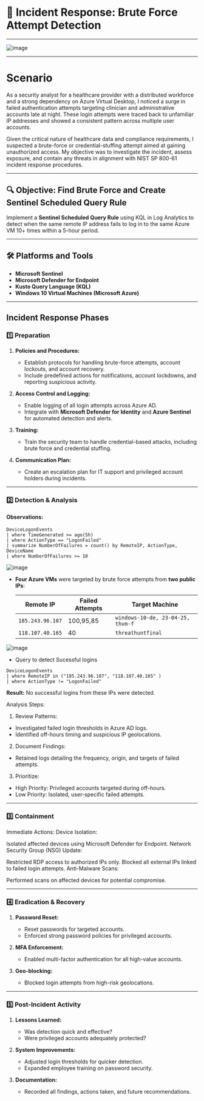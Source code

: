 # 🚨 Incident Response: Brute Force Attempt Detection


---

![image](https://github.com/user-attachments/assets/01df8a67-e9bf-4f0b-a780-de02f194826c)


---

# Scenario

As a security analyst for a healthcare provider with a distributed workforce and a strong dependency on Azure Virtual Desktop, I noticed a surge in failed authentication attempts targeting clinician and administrative accounts late at night. These login attempts were traced back to unfamiliar IP addresses and showed a consistent pattern across multiple user accounts.

Given the critical nature of healthcare data and compliance requirements, I suspected a brute-force or credential-stuffing attempt aimed at gaining unauthorized access. My objective was to investigate the incident, assess exposure, and contain any threats in alignment with NIST SP 800-61 incident response procedures.

---

## 🔍 **Objective: Find Brute Force and Create Sentinel Scheduled Query Rule**
Implement a **Sentinel Scheduled Query Rule** using KQL in Log Analytics to detect when the same remote IP address fails to log in to the same Azure VM 10+ times within a 5-hour period.

---

## 🛠️ **Platforms and Tools**
- **Microsoft Sentinel**
- **Microsoft Defender for Endpoint**
- **Kusto Query Language (KQL)**
- **Windows 10 Virtual Machines (Microsoft Azure)**

---

## **Incident Response Phases**
### 1️⃣ Preparation
1. **Policies and Procedures:**
   - Establish protocols for handling brute-force attempts, account lockouts, and account recovery.
   - Include predefined actions for notifications, account lockdowns, and reporting suspicious activity.

2. **Access Control and Logging:**
   - Enable logging of all login attempts across Azure AD.
   - Integrate with **Microsoft Defender for Identity** and **Azure Sentinel** for automated detection and alerts.

3. **Training:**
   - Train the security team to handle credential-based attacks, including brute force and credential stuffing.

4. **Communication Plan:**
   - Create an escalation plan for IT support and privileged account holders during incidents.
  
---

### 2️⃣ Detection & Analysis
#### Observations:

```kql
DeviceLogonEvents
| where TimeGenerated >= ago(5h)
| where ActionType == "LogonFailed"
| summarize NumberOfFailures = count() by RemoteIP, ActionType, DeviceName
| where NumberOfFailures >= 10
```

![image](https://github.com/user-attachments/assets/04a4e73b-c035-4718-a225-e62d642441c0)

- **Four Azure VMs** were targeted by brute force attempts from **two public IPs**:
  
  | **Remote IP**       | **Failed Attempts** | **Target Machine**    |
  |---------------------|---------------------|-----------------------|
  | `185.243.96.107`    | 100,95,85               | `windows-10-de, 23-04-25, thvm-f`    |
  | `118.107.40.165`     | 40              | `threathuntfinal`    |


![image](https://github.com/user-attachments/assets/12730326-f068-4b42-b52c-c686102fed57)

- Query to detect Sucessful logins

```kql
DeviceLogonEvents
| where RemoteIP in ("185.243.96.107", "118.107.40.165" )
| where ActionType != "LogonFailed"
```

**Result:** No successful logins from these IPs were detected.

Analysis Steps:

1. Review Patterns:
- Investigated failed login thresholds in Azure AD logs.
- Identified off-hours timing and suspicious IP geolocations.

2. Document Findings:
- Retained logs detailing the frequency, origin, and targets of failed attempts.

3. Prioritize:
- High Priority: Privileged accounts targeted during off-hours.
- Low Priority: Isolated, user-specific failed attempts.

---

### 3️⃣ Containment
Immediate Actions:
Device Isolation:

Isolated affected devices using Microsoft Defender for Endpoint.
Network Security Group (NSG) Update:

Restricted RDP access to authorized IPs only.
Blocked all external IPs linked to failed login attempts.
Anti-Malware Scans:

Performed scans on affected devices for potential compromise.

---

### 4️⃣ Eradication & Recovery
1. **Password Reset:**
   - Reset passwords for targeted accounts.
   - Enforced strong password policies for privileged accounts.

2. **MFA Enforcement:**
   - Enabled multi-factor authentication for all high-value accounts.

3. **Geo-blocking:**
   - Blocked login attempts from high-risk geolocations.

---

### 5️⃣ Post-Incident Activity
1. **Lessons Learned:**
   - Was detection quick and effective?
   - Were privileged accounts adequately protected?

2. **System Improvements:**
   - Adjusted login thresholds for quicker detection.
   - Expanded employee training on password security.

3. **Documentation:**
   - Recorded all findings, actions taken, and future recommendations.


